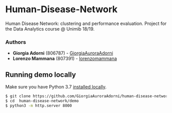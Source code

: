 # Human-Disease-Network
Human Disease Network: clustering and performance evaluation. Project for the Data Analytics course @ Unimib 18/19.

### Authors

- **Giorgia Adorni** (806787) - [GiorgiaAuroraAdorni](https://github.com/GiorgiaAuroraAdorni)
- **Lorenzo Mammana** (807391) - [lorenzomammana](https://github.com/lorenzomammana)



## Running demo locally 

Make sure you have Python 3.7 [installed locally](http://install.python-guide.org).

```bash
$ git clone https://github.com/GiorgiaAuroraAdorni/human-disease-network
$ cd  human-disease-network/demo
$ python3 -m http.server 8000
```

